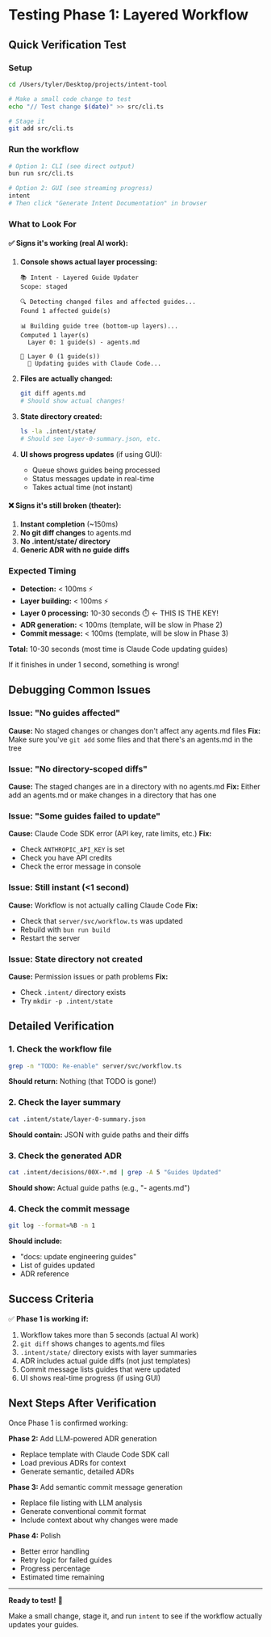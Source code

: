 # Testing Phase 1: Layered Workflow

## Quick Verification Test

### Setup
```bash
cd /Users/tyler/Desktop/projects/intent-tool

# Make a small code change to test
echo "// Test change $(date)" >> src/cli.ts

# Stage it
git add src/cli.ts
```

### Run the workflow
```bash
# Option 1: CLI (see direct output)
bun run src/cli.ts

# Option 2: GUI (see streaming progress)
intent
# Then click "Generate Intent Documentation" in browser
```

### What to Look For

#### ✅ **Signs it's working (real AI work):**

1. **Console shows actual layer processing:**
   ```
   📚 Intent - Layered Guide Updater
   Scope: staged
   
   🔍 Detecting changed files and affected guides...
   Found 1 affected guide(s)
   
   📊 Building guide tree (bottom-up layers)...
   Computed 1 layer(s)
     Layer 0: 1 guide(s) - agents.md
   
   🔶 Layer 0 (1 guide(s))
     🤖 Updating guides with Claude Code...
   ```

2. **Files are actually changed:**
   ```bash
   git diff agents.md
   # Should show actual changes!
   ```

3. **State directory created:**
   ```bash
   ls -la .intent/state/
   # Should see layer-0-summary.json, etc.
   ```

4. **UI shows progress updates** (if using GUI):
   - Queue shows guides being processed
   - Status messages update in real-time
   - Takes actual time (not instant)

#### ❌ **Signs it's still broken (theater):**

1. **Instant completion** (~150ms)
2. **No git diff changes** to agents.md
3. **No .intent/state/ directory**
4. **Generic ADR with no guide diffs**

### Expected Timing

- **Detection:** < 100ms ⚡
- **Layer building:** < 100ms ⚡
- **Layer 0 processing:** 10-30 seconds ⏱️ ← THIS IS THE KEY!
- **ADR generation:** < 100ms (template, will be slow in Phase 2)
- **Commit message:** < 100ms (template, will be slow in Phase 3)

**Total:** 10-30 seconds (most time is Claude Code updating guides)

If it finishes in under 1 second, something is wrong!

## Debugging Common Issues

### Issue: "No guides affected"
**Cause:** No staged changes or changes don't affect any agents.md files
**Fix:** Make sure you've `git add` some files and that there's an agents.md in the tree

### Issue: "No directory-scoped diffs"
**Cause:** The staged changes are in a directory with no agents.md
**Fix:** Either add an agents.md or make changes in a directory that has one

### Issue: "Some guides failed to update"
**Cause:** Claude Code SDK error (API key, rate limits, etc.)
**Fix:** 
- Check `ANTHROPIC_API_KEY` is set
- Check you have API credits
- Check the error message in console

### Issue: Still instant (<1 second)
**Cause:** Workflow is not actually calling Claude Code
**Fix:**
- Check that `server/svc/workflow.ts` was updated
- Rebuild with `bun run build`
- Restart the server

### Issue: State directory not created
**Cause:** Permission issues or path problems
**Fix:**
- Check `.intent/` directory exists
- Try `mkdir -p .intent/state`

## Detailed Verification

### 1. Check the workflow file
```bash
grep -n "TODO: Re-enable" server/svc/workflow.ts
```
**Should return:** Nothing (that TODO is gone!)

### 2. Check the layer summary
```bash
cat .intent/state/layer-0-summary.json
```
**Should contain:** JSON with guide paths and their diffs

### 3. Check the generated ADR
```bash
cat .intent/decisions/00X-*.md | grep -A 5 "Guides Updated"
```
**Should show:** Actual guide paths (e.g., "- agents.md")

### 4. Check the commit message
```bash
git log --format=%B -n 1
```
**Should include:** 
- "docs: update engineering guides"
- List of guides updated
- ADR reference

## Success Criteria

✅ **Phase 1 is working if:**

1. Workflow takes more than 5 seconds (actual AI work)
2. `git diff` shows changes to agents.md files
3. `.intent/state/` directory exists with layer summaries
4. ADR includes actual guide diffs (not just templates)
5. Commit message lists guides that were updated
6. UI shows real-time progress (if using GUI)

## Next Steps After Verification

Once Phase 1 is confirmed working:

**Phase 2:** Add LLM-powered ADR generation
- Replace template with Claude Code SDK call
- Load previous ADRs for context
- Generate semantic, detailed ADRs

**Phase 3:** Add semantic commit message generation  
- Replace file listing with LLM analysis
- Generate conventional commit format
- Include context about why changes were made

**Phase 4:** Polish
- Better error handling
- Retry logic for failed guides
- Progress percentage
- Estimated time remaining

---

**Ready to test!** 🧪

Make a small change, stage it, and run `intent` to see if the workflow actually updates your guides.


